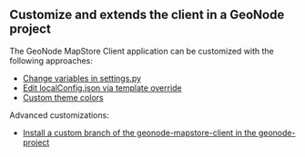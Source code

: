 
## Customize and extends the client in a GeoNode project

The GeoNode MapStore Client application can be customized with the following approaches: 

- [Change variables in settings.py](settings-variables.md)
- [Edit localConfig.json via template override](override-local-config.md)
- [Custom theme colors](theme-variables.md)

Advanced customizations:
- [Install a custom branch of the geonode-mapstore-client in the geonode-project](custom-branch.md)
